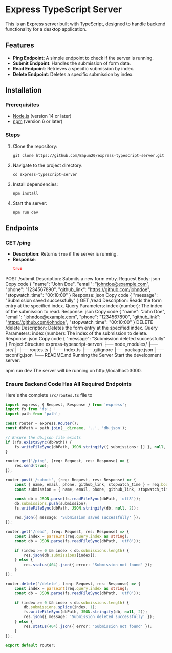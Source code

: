 # Express TypeScript Server

This is an Express server built with TypeScript, designed to handle backend functionality for a desktop application.

## Features

- **Ping Endpoint**: A simple endpoint to check if the server is running.
- **Submit Endpoint**: Handles the submission of form data.
- **Read Endpoint**: Retrieves a specific submission by index.
- **Delete Endpoint**: Deletes a specific submission by index.

## Installation

### Prerequisites

- [Node.js](https://nodejs.org/) (version 14 or later)
- [npm](https://www.npmjs.com/) (version 6 or later)

### Steps

1. Clone the repository:

    ```
    git clone https://github.com/Bapun20/express-typescript-server.git
    ```

2. Navigate to the project directory:

    ```
    cd express-typescript-server
    ```

3. Install dependencies:

    ```
    npm install
    ```

4. Start the server:

    ```
    npm run dev
    ```

## Endpoints

### GET /ping

- **Description**: Returns `true` if the server is running.
- **Response**:
  ```json
  true

POST /submit
Description: Submits a new form entry.
Request Body:
json
Copy code
{
  "name": "John Doe",
  "email": "johndoe@example.com",
  "phone": "1234567890",
  "github_link": "https://github.com/johndoe",
  "stopwatch_time": "00:10:00"
}
Response:
json
Copy code
{
  "message": "Submission saved successfully"
}
GET /read
Description: Reads the form entry at the specified index.
Query Parameters:
index (number): The index of the submission to read.
Response:
json
Copy code
{
  "name": "John Doe",
  "email": "johndoe@example.com",
  "phone": "1234567890",
  "github_link": "https://github.com/johndoe",
  "stopwatch_time": "00:10:00"
}
DELETE /delete
Description: Deletes the form entry at the specified index.
Query Parameters:
index (number): The index of the submission to delete.
Response:
json
Copy code
{
  "message": "Submission deleted successfully"
}
Project Structure
express-typescript-server/
├── node_modules/
├── src/
│   ├── routes.ts
│   └── index.ts
├── .gitignore
├── package.json
├── tsconfig.json
└── README.md
Running the Server
Start the development server:


npm run dev
The server will be running on http://localhost:3000.

### Ensure Backend Code Has All Required Endpoints

Here's the complete `src/routes.ts` file to 

```typescript
import express, { Request, Response } from 'express';
import fs from 'fs';
import path from 'path';

const router = express.Router();
const dbPath = path.join(__dirname, '..', 'db.json');

// Ensure the db.json file exists
if (!fs.existsSync(dbPath)) {
    fs.writeFileSync(dbPath, JSON.stringify({ submissions: [] }, null, 2));
}

router.get('/ping', (req: Request, res: Response) => {
    res.send(true);
});

router.post('/submit', (req: Request, res: Response) => {
    const { name, email, phone, github_link, stopwatch_time } = req.body;
    const submission = { name, email, phone, github_link, stopwatch_time };

    const db = JSON.parse(fs.readFileSync(dbPath, 'utf8'));
    db.submissions.push(submission);
    fs.writeFileSync(dbPath, JSON.stringify(db, null, 2));

    res.json({ message: 'Submission saved successfully' });
});

router.get('/read', (req: Request, res: Response) => {
    const index = parseInt(req.query.index as string);
    const db = JSON.parse(fs.readFileSync(dbPath, 'utf8'));

    if (index >= 0 && index < db.submissions.length) {
        res.json(db.submissions[index]);
    } else {
        res.status(404).json({ error: 'Submission not found' });
    }
});

router.delete('/delete', (req: Request, res: Response) => {
    const index = parseInt(req.query.index as string);
    const db = JSON.parse(fs.readFileSync(dbPath, 'utf8'));

    if (index >= 0 && index < db.submissions.length) {
        db.submissions.splice(index, 1);
        fs.writeFileSync(dbPath, JSON.stringify(db, null, 2));
        res.json({ message: 'Submission deleted successfully' });
    } else {
        res.status(404).json({ error: 'Submission not found' });
    }
});

export default router;

